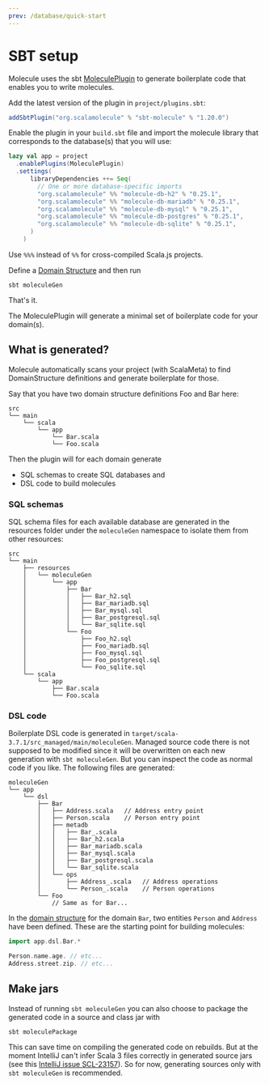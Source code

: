 ```yaml
---
prev: /database/quick-start
---
```


# SBT setup


Molecule uses the sbt [MoleculePlugin](https://github.com/scalamolecule/sbt-molecule) to generate boilerplate code that enables you to write molecules. 

Add the latest version of the plugin in `project/plugins.sbt`:

```scala
addSbtPlugin("org.scalamolecule" % "sbt-molecule" % "1.20.0")
```

Enable the plugin in your `build.sbt` file and import the molecule library that corresponds to the database(s) that you will use:
```scala
lazy val app = project
  .enablePlugins(MoleculePlugin)
  .settings(
      libraryDependencies ++= Seq(
        // One or more database-specific imports
        "org.scalamolecule" %% "molecule-db-h2" % "0.25.1",
        "org.scalamolecule" %% "molecule-db-mariadb" % "0.25.1",
        "org.scalamolecule" %% "molecule-db-mysql" % "0.25.1",
        "org.scalamolecule" %% "molecule-db-postgres" % "0.25.1",
        "org.scalamolecule" %% "molecule-db-sqlite" % "0.25.1",
      )
    )
```
Use `%%%` instead of `%%` for cross-compiled Scala.js projects.

Define a [Domain Structure](/database/setup/domain-structure) and then run

```
sbt moleculeGen
```
That's it.

The MoleculePlugin will generate a minimal set of boilerplate code for your domain(s).


## What is generated?

Molecule automatically scans your project (with ScalaMeta) to find DomainStructure definitions and generate boilerplate for those. 

Say that you have two domain structure definitions Foo and Bar here:

```
src
└── main
    └── scala
        └── app
            └── Bar.scala
            └── Foo.scala
```
Then the plugin will for each domain generate 

- SQL schemas to create SQL databases and
- DSL code to build molecules

### SQL schemas

SQL schema files for each available database are generated in the resources folder under the `moleculeGen` namespace to isolate them from other resources:

```
src
└── main
    ├── resources
    │   └── moleculeGen
    │       └── app
    │           ├── Bar
    │           │   ├── Bar_h2.sql
    │           │   ├── Bar_mariadb.sql
    │           │   ├── Bar_mysql.sql
    │           │   ├── Bar_postgresql.sql
    │           │   └── Bar_sqlite.sql
    │           └── Foo
    │               ├── Foo_h2.sql
    │               ├── Foo_mariadb.sql
    │               ├── Foo_mysql.sql
    │               ├── Foo_postgresql.sql
    │               └── Foo_sqlite.sql
    └── scala
        └── app
            ├── Bar.scala
            └── Foo.scala
```

### DSL code

Boilerplate DSL code is generated in `target/scala-3.7.1/src_managed/main/moleculeGen`. Managed source code there is not supposed to be modified since it will be overwritten on each new generation with `sbt moleculeGen`. But you can inspect the code as normal code if you like. The following files are generated:

```
moleculeGen
└── app
    └── dsl
        ├── Bar
        │   ├── Address.scala   // Address entry point
        │   ├── Person.scala    // Person entry point
        │   ├── metadb
        │   │   ├── Bar_.scala
        │   │   ├── Bar_h2.scala
        │   │   ├── Bar_mariadb.scala
        │   │   ├── Bar_mysql.scala
        │   │   ├── Bar_postgresql.scala
        │   │   └── Bar_sqlite.scala
        │   └── ops
        │       ├── Address_.scala   // Address operations
        │       └── Person_.scala    // Person operations
        └── Foo
            // Same as for Bar...
```

In the [domain structure](/database/setup/domain-structure) for the domain `Bar`, two entities `Person` and `Address` have been defined. These are the starting point for building molecules:
```scala
import app.dsl.Bar.*

Person.name.age. // etc...
Address.street.zip. // etc...
```


## Make jars

Instead of running `sbt moleculeGen` you can also choose to package the generated code in a source and class jar with

```
sbt moleculePackage
```

This can save time on compiling the generated code on rebuilds. But at the moment IntelliJ can't infer Scala 3 files correctly in generated source jars (see this [IntelliJ issue SCL-23157](https://youtrack.jetbrains.com/issue/SCL-23157/Source-jar-in-lib-added-as-Classes)). So for now, generating sources only with `sbt moleculeGen` is recommended.





